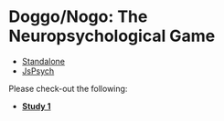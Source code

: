 # Doggo/Nogo: The Neuropsychological Game

- [Standalone](https://realitybending.github.io/DoggoNogo/game/)
- [JsPsych](https://realitybending.github.io/DoggoNogo/example_jspysch.html)

Please check-out the following:

- [**Study 1**](https://github.com/RealityBending/DoggoNogoValidation)

